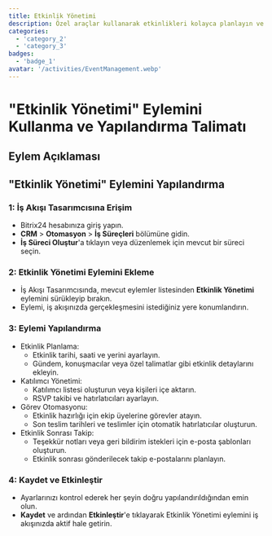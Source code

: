 ```yaml
---
title: Etkinlik Yönetimi
description: Özel araçlar kullanarak etkinlikleri kolayca planlayın ve gerçekleştirin.
categories: 
  - 'category_2'
  - 'category_3'
badges: 
  - 'badge_1'
avatar: '/activities/EventManagement.webp'
---
```

# "Etkinlik Yönetimi" Eylemini Kullanma ve Yapılandırma Talimatı

## Eylem Açıklaması

## **"Etkinlik Yönetimi" Eylemini Yapılandırma**

### 1: İş Akışı Tasarımcısına Erişim
- Bitrix24 hesabınıza giriş yapın.
- **CRM** > **Otomasyon** > **İş Süreçleri** bölümüne gidin.
- **İş Süreci Oluştur**'a tıklayın veya düzenlemek için mevcut bir süreci seçin.

### 2: Etkinlik Yönetimi Eylemini Ekleme
- İş Akışı Tasarımcısında, mevcut eylemler listesinden **Etkinlik Yönetimi** eylemini sürükleyip bırakın.
- Eylemi, iş akışınızda gerçekleşmesini istediğiniz yere konumlandırın.

### 3: Eylemi Yapılandırma
- Etkinlik Planlama:
  - Etkinlik tarihi, saati ve yerini ayarlayın.
  - Gündem, konuşmacılar veya özel talimatlar gibi etkinlik detaylarını ekleyin.
- Katılımcı Yönetimi:
  - Katılımcı listesi oluşturun veya kişileri içe aktarın.
  - RSVP takibi ve hatırlatıcıları ayarlayın.
- Görev Otomasyonu:
  - Etkinlik hazırlığı için ekip üyelerine görevler atayın.
  - Son teslim tarihleri ve teslimler için otomatik hatırlatıcılar oluşturun.
- Etkinlik Sonrası Takip:
  - Teşekkür notları veya geri bildirim istekleri için e-posta şablonları oluşturun.
  - Etkinlik sonrası gönderilecek takip e-postalarını planlayın.

### 4: Kaydet ve Etkinleştir
- Ayarlarınızı kontrol ederek her şeyin doğru yapılandırıldığından emin olun.
- **Kaydet** ve ardından **Etkinleştir**'e tıklayarak Etkinlik Yönetimi eylemini iş akışınızda aktif hale getirin.